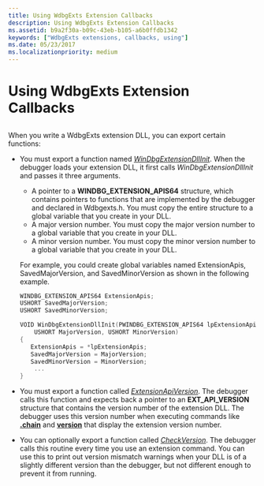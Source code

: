 ```yaml
---
title: Using WdbgExts Extension Callbacks
description: Using WdbgExts Extension Callbacks
ms.assetid: b9a2f30a-b09c-43eb-b105-a6b0ffdb1342
keywords: ["WdbgExts extensions, callbacks, using"]
ms.date: 05/23/2017
ms.localizationpriority: medium
---
```


# Using WdbgExts Extension Callbacks


## <span id="ddk_using_wdbgexts_extension_callbacks_dbwx"></span><span id="DDK_USING_WDBGEXTS_EXTENSION_CALLBACKS_DBWX"></span>


When you write a WdbgExts extension DLL, you can export certain functions:

-   You must export a function named [*WinDbgExtensionDllInit*](https://msdn.microsoft.com/library/windows/hardware/ff561303). When the debugger loads your extension DLL, it first calls *WinDbgExtensionDllInit* and passes it three arguments.

    -   A pointer to a **WINDBG\_EXTENSION\_APIS64** structure, which contains pointers to functions that are implemented by the debugger and declared in Wdbgexts.h. You must copy the entire structure to a global variable that you create in your DLL.
    -   A major version number. You must copy the major version number to a global variable that you create in your DLL.
    -   A minor version number. You must copy the minor version number to a global variable that you create in your DLL.

    For example, you could create global variables named ExtensionApis, SavedMajorVersion, and SavedMinorVersion as shown in the following example.

    ```cpp
    WINDBG_EXTENSION_APIS64 ExtensionApis;
    USHORT SavedMajorVersion;
    USHORT SavedMinorVersion;

    VOID WinDbgExtensionDllInit(PWINDBG_EXTENSION_APIS64 lpExtensionApis,
        USHORT MajorVersion, USHORT MinorVersion)
    {
       ExtensionApis = *lpExtensionApis;
       SavedMajorVersion = MajorVersion;
       SavedMinorVersion = MinorVersion;
        ...
    }
    ```

-   You must export a function called [*ExtensionApiVersion*](https://msdn.microsoft.com/library/windows/hardware/ff543968). The debugger calls this function and expects back a pointer to an **EXT\_API\_VERSION** structure that contains the version number of the extension DLL. The debugger uses this version number when executing commands like [**.chain**](-chain--list-debugger-extensions-.md) and [**version**](version--show-debugger-version-.md) that display the extension version number.

-   You can optionally export a function called [*CheckVersion*](https://msdn.microsoft.com/library/windows/hardware/ff539096). The debugger calls this routine every time you use an extension command. You can use this to print out version mismatch warnings when your DLL is of a slightly different version than the debugger, but not different enough to prevent it from running.

 

 





